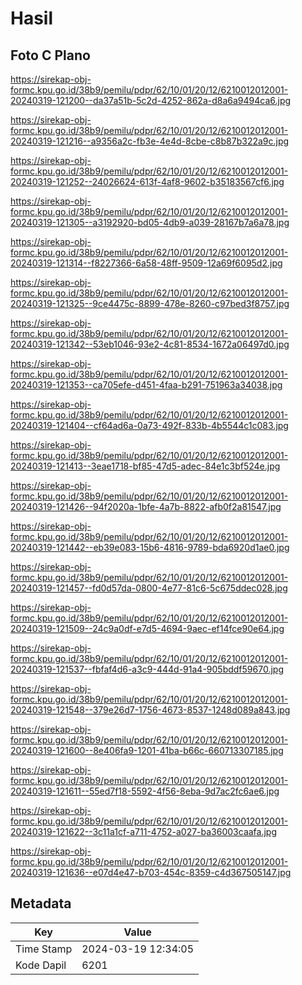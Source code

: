 # Hasil

## Foto C Plano

https://sirekap-obj-formc.kpu.go.id/38b9/pemilu/pdpr/62/10/01/20/12/6210012012001-20240319-121200--da37a51b-5c2d-4252-862a-d8a6a9494ca6.jpg

https://sirekap-obj-formc.kpu.go.id/38b9/pemilu/pdpr/62/10/01/20/12/6210012012001-20240319-121216--a9356a2c-fb3e-4e4d-8cbe-c8b87b322a9c.jpg

https://sirekap-obj-formc.kpu.go.id/38b9/pemilu/pdpr/62/10/01/20/12/6210012012001-20240319-121252--24026624-613f-4af8-9602-b35183567cf6.jpg

https://sirekap-obj-formc.kpu.go.id/38b9/pemilu/pdpr/62/10/01/20/12/6210012012001-20240319-121305--a3192920-bd05-4db9-a039-28167b7a6a78.jpg

https://sirekap-obj-formc.kpu.go.id/38b9/pemilu/pdpr/62/10/01/20/12/6210012012001-20240319-121314--f8227366-6a58-48ff-9509-12a69f6095d2.jpg

https://sirekap-obj-formc.kpu.go.id/38b9/pemilu/pdpr/62/10/01/20/12/6210012012001-20240319-121325--9ce4475c-8899-478e-8260-c97bed3f8757.jpg

https://sirekap-obj-formc.kpu.go.id/38b9/pemilu/pdpr/62/10/01/20/12/6210012012001-20240319-121342--53eb1046-93e2-4c81-8534-1672a06497d0.jpg

https://sirekap-obj-formc.kpu.go.id/38b9/pemilu/pdpr/62/10/01/20/12/6210012012001-20240319-121353--ca705efe-d451-4faa-b291-751963a34038.jpg

https://sirekap-obj-formc.kpu.go.id/38b9/pemilu/pdpr/62/10/01/20/12/6210012012001-20240319-121404--cf64ad6a-0a73-492f-833b-4b5544c1c083.jpg

https://sirekap-obj-formc.kpu.go.id/38b9/pemilu/pdpr/62/10/01/20/12/6210012012001-20240319-121413--3eae1718-bf85-47d5-adec-84e1c3bf524e.jpg

https://sirekap-obj-formc.kpu.go.id/38b9/pemilu/pdpr/62/10/01/20/12/6210012012001-20240319-121426--94f2020a-1bfe-4a7b-8822-afb0f2a81547.jpg

https://sirekap-obj-formc.kpu.go.id/38b9/pemilu/pdpr/62/10/01/20/12/6210012012001-20240319-121442--eb39e083-15b6-4816-9789-bda6920d1ae0.jpg

https://sirekap-obj-formc.kpu.go.id/38b9/pemilu/pdpr/62/10/01/20/12/6210012012001-20240319-121457--fd0d57da-0800-4e77-81c6-5c675ddec028.jpg

https://sirekap-obj-formc.kpu.go.id/38b9/pemilu/pdpr/62/10/01/20/12/6210012012001-20240319-121509--24c9a0df-e7d5-4694-9aec-ef14fce90e64.jpg

https://sirekap-obj-formc.kpu.go.id/38b9/pemilu/pdpr/62/10/01/20/12/6210012012001-20240319-121537--fbfaf4d6-a3c9-444d-91a4-905bddf59670.jpg

https://sirekap-obj-formc.kpu.go.id/38b9/pemilu/pdpr/62/10/01/20/12/6210012012001-20240319-121548--379e26d7-1756-4673-8537-1248d089a843.jpg

https://sirekap-obj-formc.kpu.go.id/38b9/pemilu/pdpr/62/10/01/20/12/6210012012001-20240319-121600--8e406fa9-1201-41ba-b66c-660713307185.jpg

https://sirekap-obj-formc.kpu.go.id/38b9/pemilu/pdpr/62/10/01/20/12/6210012012001-20240319-121611--55ed7f18-5592-4f56-8eba-9d7ac2fc6ae6.jpg

https://sirekap-obj-formc.kpu.go.id/38b9/pemilu/pdpr/62/10/01/20/12/6210012012001-20240319-121622--3c11a1cf-a711-4752-a027-ba36003caafa.jpg

https://sirekap-obj-formc.kpu.go.id/38b9/pemilu/pdpr/62/10/01/20/12/6210012012001-20240319-121636--e07d4e47-b703-454c-8359-c4d367505147.jpg


## Metadata

| Key        | Value               |
| ---------- | ------------------- |
| Time Stamp | 2024-03-19 12:34:05 |
| Kode Dapil | 6201                |



